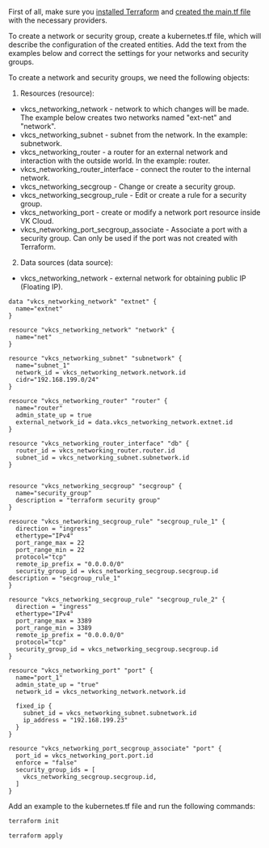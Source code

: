 <warn>

First of all, make sure you [installed Terraform](/docs/en/manage/terraform/quick-start/preparation) and [created the main.tf file](/docs/en/manage/terraform/quick-start/configuration) with the necessary providers.

</warn>

To create a network or security group, create a kubernetes.tf file, which will describe the configuration of the created entities. Add the text from the examples below and correct the settings for your networks and security groups.

To create a network and security groups, we need the following objects:

1. Resources (resource):

- vkcs_networking_network - network to which changes will be made. The example below creates two networks named "ext-net" and "network".
- vkcs_networking_subnet - subnet from the network. In the example: subnetwork.
- vkcs_networking_router - a router for an external network and interaction with the outside world. In the example: router.
- vkcs_networking_router_interface - connect the router to the internal network.
- vkcs_networking_secgroup - Change or create a security group.
- vkcs_networking_secgroup_rule - Edit or create a rule for a security group.
- vkcs_networking_port - create or modify a network port resource inside VK Cloud.
- vkcs_networking_port_secgroup_associate - Associate a port with a security group. Can only be used if the port was not created with Terraform.

2. Data sources (data source):

- vkcs_networking_network - external network for obtaining public IP (Floating IP).

```hcl
data "vkcs_networking_network" "extnet" {
  name="extnet"
}

resource "vkcs_networking_network" "network" {
  name="net"
}

resource "vkcs_networking_subnet" "subnetwork" {
  name="subnet_1"
  network_id = vkcs_networking_network.network.id
  cidr="192.168.199.0/24"
}

resource "vkcs_networking_router" "router" {
  name="router"
  admin_state_up = true
  external_network_id = data.vkcs_networking_network.extnet.id
}

resource "vkcs_networking_router_interface" "db" {
  router_id = vkcs_networking_router.router.id
  subnet_id = vkcs_networking_subnet.subnetwork.id
}


resource "vkcs_networking_secgroup" "secgroup" {
  name="security_group"
  description = "terraform security group"
}

resource "vkcs_networking_secgroup_rule" "secgroup_rule_1" {
  direction = "ingress"
  ethertype="IPv4"
  port_range_max = 22
  port_range_min = 22
  protocol="tcp"
  remote_ip_prefix = "0.0.0.0/0"
  security_group_id = vkcs_networking_secgroup.secgroup.id
description = "secgroup_rule_1"
}

resource "vkcs_networking_secgroup_rule" "secgroup_rule_2" {
  direction = "ingress"
  ethertype="IPv4"
  port_range_max = 3389
  port_range_min = 3389
  remote_ip_prefix = "0.0.0.0/0"
  protocol="tcp"
  security_group_id = vkcs_networking_secgroup.secgroup.id
}

resource "vkcs_networking_port" "port" {
  name="port_1"
  admin_state_up = "true"
  network_id = vkcs_networking_network.network.id

  fixed_ip {
    subnet_id = vkcs_networking_subnet.subnetwork.id
    ip_address = "192.168.199.23"
  }
}

resource "vkcs_networking_port_secgroup_associate" "port" {
  port_id = vkcs_networking_port.port.id
  enforce = "false"
  security_group_ids = [
    vkcs_networking_secgroup.secgroup.id,
  ]
}
```

Add an example to the kubernetes.tf file and run the following commands:

```bash
terraform init
```
```bash
terraform apply
```
